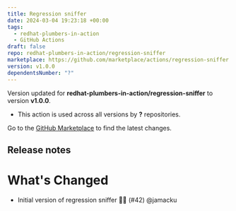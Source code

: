 ```yaml
---
title: Regression sniffer
date: 2024-03-04 19:23:18 +00:00
tags:
  - redhat-plumbers-in-action
  - GitHub Actions
draft: false
repo: redhat-plumbers-in-action/regression-sniffer
marketplace: https://github.com/marketplace/actions/regression-sniffer
version: v1.0.0
dependentsNumber: "?"
---
```



Version updated for **redhat-plumbers-in-action/regression-sniffer** to version **v1.0.0**.
- This action is used across all versions by **?** repositories.

Go to the [GitHub Marketplace](https://github.com/marketplace/actions/regression-sniffer) to find the latest changes.

## Release notes

# What's Changed

* Initial version of regression sniffer :service_dog:  (#42) @jamacku


